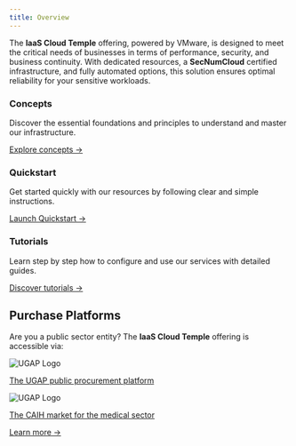 ```yaml
---
title: Overview
---
```


The **IaaS Cloud Temple** offering, powered by VMware, is designed to meet the critical needs of businesses in terms of performance, security, and business continuity. With dedicated resources, a **SecNumCloud** certified infrastructure, and fully automated options, this solution ensures optimal reliability for your sensitive workloads.

<div class="card-grid">
  <div class="card">
    <h3>Concepts</h3>
    <p>Discover the essential foundations and principles to understand and master our infrastructure.</p>
    <a href="iaas_vmware/concepts" class="card-link">Explore concepts &rarr;</a>
  </div>
  <div class="card">
    <h3>Quickstart</h3>
    <p>Get started quickly with our resources by following clear and simple instructions.</p>
    <a href="iaas_vmware/quickstart" class="card-link">Launch Quickstart &rarr;</a>
  </div>
    <div class="card">
    <h3>Tutorials</h3>
    <p>Learn step by step how to configure and use our services with detailed guides.</p>
    <a href="iaas_vmware/tutorials" class="card-link">Discover tutorials &rarr;</a>
  </div>
</div>

## Purchase Platforms

<div class="purchase-platforms">
  <p>Are you a public sector entity? The <strong>IaaS Cloud Temple</strong> offering is accessible via:</p>

  <div class="platform-card">
    <img src="https://www.medgest.fr/wp-content/uploads/sites/2/2021/09/nouveau-logo-ugap-2021.png" alt="UGAP Logo" class="platform-logo" />
    <p>
      <a href="https://cloudtour.capgemini.fr/partenaires/cloud-temple" target="_blank" rel="noopener noreferrer">
        The UGAP public procurement platform
      </a>
    </p>
  </div>

  <div class="platform-card">
      <img src="https://i0.wp.com/www.activus-software.fr/wp-content/uploads/2022/09/20221212-GRP-CAIH-BC.png?fit=1300%2C827&ssl=1" alt="UGAP Logo" class="platform-logo" />
    <p>
      <a href="https://www.caih-sante.org" target="_blank" rel="noopener noreferrer">
        The CAIH market for the medical sector
      </a>
    </p>
  </div>

  <a href="https://www.cloud-temple.com/cloud-souverain-disponible-via-lugap/" target="_blank" rel="noopener noreferrer" class="learn-more-link">
    Learn more &rarr;
  </a>
</div>
